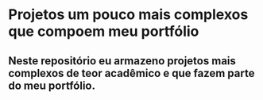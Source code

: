 <h1>Projetos um pouco mais complexos que compoem meu portfólio</h1>
<h2>Neste repositório eu armazeno projetos mais complexos de teor acadêmico e que fazem parte do meu portfólio.</h2>
